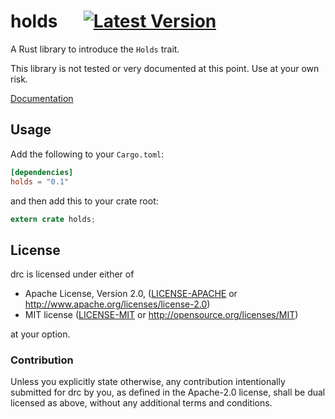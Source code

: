 # holds &emsp; [![Latest Version]][crates.io]

[Latest Version]: https://img.shields.io/crates/v/holds.svg
[crates.io]: https://crates.io/crates/holds

A Rust library to introduce the `Holds` trait.

This library is not tested or very documented at this point. Use at your own
risk.

[Documentation](https://docs.rs/holds/)

## Usage

Add the following to your `Cargo.toml`:

```toml
[dependencies]
holds = "0.1"
```

and then add this to your crate root:

```rust
extern crate holds;
```

## License

drc is licensed under either of

 - Apache License, Version 2.0, ([LICENSE-APACHE](LICENSE-APACHE) or http://www.apache.org/licenses/license-2.0)
 - MIT license ([LICENSE-MIT](LICENSE-MIT) or http://opensource.org/licenses/MIT)

 at your option.

 ### Contribution

 Unless you explicitly state otherwise, any contribution intentionally submitted for drc by you, as
 defined in the Apache-2.0 license, shall be dual licensed as above, without any additional terms
 and conditions.